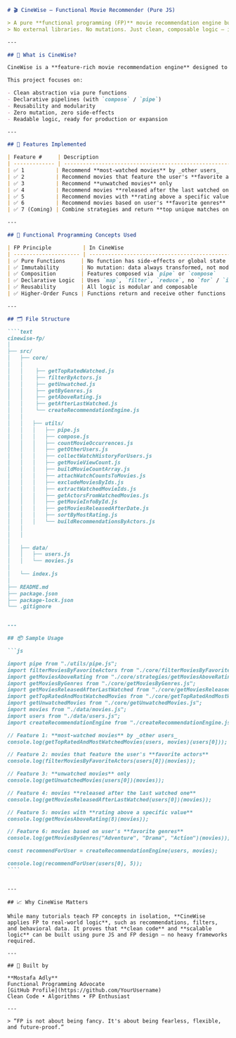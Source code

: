 `````markdown
# 🎬 CineWise — Functional Movie Recommender (Pure JS)

> A pure **functional programming (FP)** movie recommendation engine built in vanilla JavaScript.  
> No external libraries. No mutations. Just clean, composable logic — inspired by Netflix-style intelligence.

---

## 📌 What is CineWise?

CineWise is a **feature-rich movie recommendation engine** designed to demonstrate advanced concepts of **Functional Programming** in a real-world setting.

This project focuses on:

- Clean abstraction via pure functions
- Declarative pipelines (with `compose` / `pipe`)
- Reusability and modularity
- Zero mutation, zero side-effects
- Readable logic, ready for production or expansion

---

## 🚀 Features Implemented

| Feature #     | Description                                                  |
| ------------- | ------------------------------------------------------------ |
| ✅ 1          | Recommend **most-watched movies** by _other users_           |
| ✅ 2          | Recommend movies that feature the user's **favorite actors** |
| ✅ 3          | Recommend **unwatched movies** only                          |
| ✅ 4          | Recommend movies **released after the last watched one**     |
| ✅ 5          | Recommend movies with **rating above a specific value**      |
| ✅ 6          | Recommend movies based on user's **favorite genres**         |
| ✅ 7 (Coming) | Combine strategies and return **top unique matches only**    |

---

## 🧠 Functional Programming Concepts Used

| FP Principle          | In CineWise                                        |
| --------------------- | -------------------------------------------------- |
| ✅ Pure Functions     | No function has side-effects or global state       |
| ✅ Immutability       | No mutation: data always transformed, not modified |
| ✅ Composition        | Features composed via `pipe` or `compose`          |
| ✅ Declarative Logic  | Uses `map`, `filter`, `reduce`, no `for` / `if`    |
| ✅ Reusability        | All logic is modular and composable                |
| ✅ Higher-Order Funcs | Functions return and receive other functions       |

---

## 🗂 File Structure

````text
cinewise-fp/
│
├── src/
│   ├── core/
│   │
│   │    ├── getTopRatedWatched.js
│   │    ├── filterByActors.js
│   │    ├── getUnwatched.js
│   │    ├── getByGenres.js
│   │    ├── getAboveRating.js
│   │    ├── getAfterLastWatched.js
│   │    └── createRecommendationEngine.js
│   │
│   │   ├── utils/
│   │   │   ├── pipe.js
│   │   │   ├── compose.js
│   │   │   ├── countMovieOccurrences.js
│   │   │   ├── getOtherUsers.js
│   │   │   ├── collectWatchHistoryForUsers.js
│   │   │   ├── getMovieViewCount.js
│   │   │   ├── buildMovieCountArray.js
│   │   │   ├── attachWatchCountsToMovies.js
│   │   │   ├── excludeMoviesByIds.js
│   │   │   ├── extractWatchedMovieIds.js
│   │   │   ├── getActorsFromWatchedMovies.js
│   │   │   ├── getMovieInfoById.js
│   │   │   ├── getMoviesReleasedAfterDate.js
│   │   │   ├── sortByMostRating.js
│   │   │   └── buildRecommendationsByActors.js
│   │
│   │
│
│   ├── data/
│   │   ├── users.js
│   │   └── movies.js
│
│   └── index.js
│
├── README.md
├── package.json
├── package-lock.json
└── .gitignore


---

## 📦 Sample Usage

```js

import pipe from "./utils/pipe.js";
import filterMoviesByFavoriteActors from "./core/filterMoviesByFavoriteActors.js";
import getMoviesAboveRating from "./core/strategies/getMoviesAboveRating.js";
import getMoviesByGenres from "./core/getMoviesByGenres.js";
import getMoviesReleasedAfterLastWatched from "./core/getMoviesReleasedAfterLastWatched.js";
import getTopRatedAndMostWatchedMovies from "./core/getTopRatedAndMostWatchedMovies.js";
import getUnwatchedMovies from "./core/getUnwatchedMovies.js";
import movies from "./data/movies.js";
import users from "./data/users.js";
import createRecommendationEngine from "./createRecommendationEngine.js";

// Feature 1: **most-watched movies** by _other users_
console.log(getTopRatedAndMostWatchedMovies(users, movies)(users[0]));

// Feature 2: movies that feature the user's **favorite actors**
console.log(filterMoviesByFavoriteActors(users[0])(movies));

// Feature 3: **unwatched movies** only
console.log(getUnwatchedMovies(users[0])(movies));

// Feature 4: movies **released after the last watched one**
console.log(getMoviesReleasedAfterLastWatched(users[0])(movies));

// Feature 5: movies with **rating above a specific value**
console.log(getMoviesAboveRating(8)(movies));

// Feature 6: movies based on user's **favorite genres**
console.log(getMoviesByGenres("Adventure", "Drama", "Action")(movies));

const recommendForUser = createRecommendationEngine(users, movies);

console.log(recommendForUser(users[0], 5));
````
`````

```

---

## 📈 Why CineWise Matters

While many tutorials teach FP concepts in isolation, **CineWise applies FP to real-world logic**, such as recommendations, filters, and behavioral data. It proves that **clean code** and **scalable logic** can be built using pure JS and FP design — no heavy frameworks required.

---

## 🙌 Built by

**Mostafa Adly**
Functional Programming Advocate
[GitHub Profile](https://github.com/YourUsername)
Clean Code • Algorithms • FP Enthusiast

---

> “FP is not about being fancy. It's about being fearless, flexible, and future-proof.”
```
